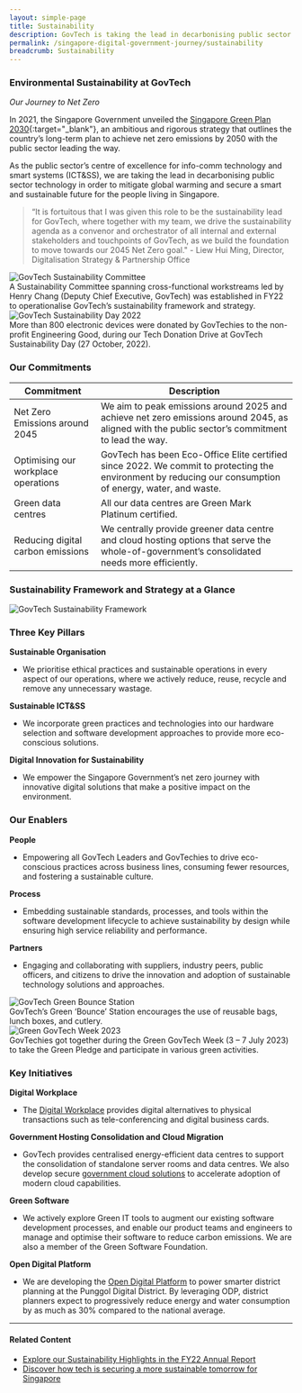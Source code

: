 ```yaml
---
layout: simple-page
title: Sustainability
description: GovTech is taking the lead in decarbonising public sector technology in order to mitigate global warming and secure a smart and sustainable future for Singapore.
permalink: /singapore-digital-government-journey/sustainability
breadcrumb: Sustainability
---
```


### Environmental Sustainability at GovTech

*Our Journey to Net Zero*

In 2021, the Singapore Government unveiled the [Singapore Green Plan 2030](https://www.greenplan.gov.sg/){:target="_blank"}, an ambitious and rigorous strategy that outlines the country’s long-term plan to achieve net zero emissions by 2050 with the public sector leading the way. 

As the public sector’s centre of excellence for info-comm technology and smart systems (ICT&SS), we are taking the lead in decarbonising public sector technology in order to mitigate global warming and secure a smart and sustainable future for the people living in Singapore.

> “It is fortuitous that I was given this role to be the sustainability lead for GovTech, where together with my team, we drive the sustainability agenda as a convenor and orchestrator of all internal and external stakeholders and touchpoints of GovTech, as we build the foundation to move towards our 2045 Net Zero goal." - Liew Hui Ming, Director, Digitalisation Strategy & Partnership Office


<div class="row">
	<div class="col is-6">
		<figure style="margin:0;">
			<img src="/images/GovTech-Sustainability-Committee1.jpg" alt="GovTech Sustainability Committee"/>	
			<figcaption>A Sustainability Committee spanning cross-functional workstreams led by Henry Chang (Deputy Chief Executive, GovTech) was established in FY22 to operationalise GovTech’s sustainability framework and strategy.</figcaption>
		</figure>
	</div>
	<div class="col is-6">
		<figure style="margin:0;">
			<img src="/images/GovTech-Sustainability-Day-2022.png" alt="GovTech Sustainability Day 2022"/>
			<figcaption>More than 800 electronic devices were donated by GovTechies to the non-profit Engineering Good, during our Tech Donation Drive at  GovTech Sustainability Day (27 October, 2022).</figcaption>
		</figure>
	</div>
</div>


### Our Commitments

| Commitment                                    | Description                                                                                                                                                                |
|------------------------------------------------|----------------------------------------------------------------------------------------------------------------------------------------------------------------------------|
|     Net Zero Emissions around 2045             |     We aim to peak emissions around 2025   and achieve net zero emissions around 2045, as aligned with the public   sector’s commitment to lead the way.                   |
|     Optimising our workplace operations        |     GovTech has been Eco-Office Elite   certified since 2022. We commit to protecting the environment by reducing our   consumption of energy, water, and waste.           |
|     Green data centres                         |     All our data centres are Green Mark   Platinum certified.                                                                                                              |
|     Reducing digital carbon emissions          |     We centrally provide greener data   centre and cloud hosting options that serve the whole-of-government’s   consolidated needs more efficiently.                       |


### Sustainability Framework and Strategy at a Glance

![GovTech Sustainability Framework](/images/GovTech-Sustainability-Framework.jpg)

### Three Key Pillars

**Sustainable Organisation**
* We prioritise ethical practices and sustainable operations in every aspect of our operations, where we actively reduce, reuse, recycle and remove any unnecessary wastage.  

**Sustainable ICT&SS**
* We incorporate green practices and technologies into our hardware selection and software development approaches to provide more eco-conscious solutions.

**Digital Innovation for Sustainability**
* We empower the Singapore Government’s net zero journey with innovative digital solutions that make a positive impact on the environment.

### Our Enablers 

**People**
* Empowering all GovTech Leaders and GovTechies to drive eco-conscious practices across business lines, consuming fewer resources, and fostering a sustainable culture.  

**Process**
* Embedding sustainable standards, processes, and tools within the software development lifecycle to achieve sustainability by design while ensuring high service reliability and performance. 

**Partners**
* Engaging and collaborating with suppliers, industry peers, public officers, and citizens to drive the innovation and adoption of sustainable technology solutions and approaches.


<div class="row">
	<div class="col is-6">
		<figure style="margin:0;">
			<img src="/images/GovTech-Green-Bounce-Station.jpg" alt="GovTech Green Bounce Station"/>	
			<figcaption>GovTech’s Green ‘Bounce’ Station encourages the use of reusable bags, lunch boxes, and cutlery.</figcaption>
		</figure>
	</div>
	<div class="col is-6">
		<figure style="margin:0;">
			<img src="/images/Green-GovTech-Week-2023.jpg" alt="Green GovTech Week 2023"/>
			<figcaption>GovTechies got together during the Green GovTech Week (3 – 7 July 2023) to take the Green Pledge and participate in various green activities.</figcaption>
		</figure>
	</div>
</div>


### Key Initiatives 

**Digital Workplace**
* The [Digital Workplace](https://www.tech.gov.sg/products-and-services/digital-workplace/) provides digital alternatives to physical transactions such as tele-conferencing and digital business cards.

**Government Hosting Consolidation and Cloud Migration**
* GovTech provides centralised energy-efficient data centres to support the consolidation of standalone server rooms and data centres.  We also develop secure [government cloud solutions](https://www.tech.gov.sg/capability-centre-gig) to accelerate adoption of modern cloud capabilities. 

**Green Software**
* We actively explore Green IT tools to augment our existing software development processes, and enable our product teams and engineers to manage and optimise their software to reduce carbon emissions. We are also a member of the Green Software Foundation. 

**Open Digital Platform**
* We are developing the [Open Digital Platform](https://www.tech.gov.sg/media/technews/building-an-operating-system-for-punggol-digital-district) to power smarter district planning at the Punggol Digital District. By leveraging ODP, district planners expect to progressively reduce energy and water consumption by as much as 30% compared to the national average.

--- 

#### **Related Content**

* [Explore our Sustainability Highlights in the FY22 Annual Report](https://www.tech.gov.sg/files/media/corporate-publications/2022_GovTech_AR_Main.pdf)
* [Discover how tech is securing a more sustainable tomorrow for Singapore](https://www.tech.gov.sg/media/technews/how-tech-is-securing-a-more-sustainable-tomorrow-for-singapore)

